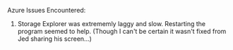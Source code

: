 Azure Issues Encountered:

1) Storage Explorer was extrememly laggy and slow. Restarting the program seemed to help. (Though I can't be certain it wasn't fixed from Jed sharing his screen...)